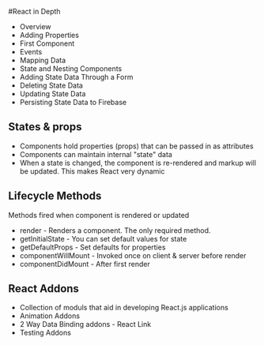 #React in Depth

* Overview
* Adding Properties
* First Component
* Events
* Mapping Data
* State and Nesting Components
* Adding State Data Through a Form
* Deleting State Data
* Updating State Data
* Persisting State Data to Firebase

## States & props

* Components hold properties (props) that can be passed in as attributes
* Components can maintain internal "state" data
* When a state is changed, the component is re-rendered and markup will be updated. This makes React very dynamic

## Lifecycle Methods

Methods fired when component is rendered or updated

* render - Renders a component. The only required method.
* getInitialState - You can set default values for state
* getDefaultProps - Set defaults for properties
* componentWillMount - Invoked once on client & server before render
* componentDidMount - After first render

## React Addons

* Collection of moduls that aid in developing React.js applications
* Animation Addons
* 2 Way Data Binding addons - React Link
* Testing Addons
